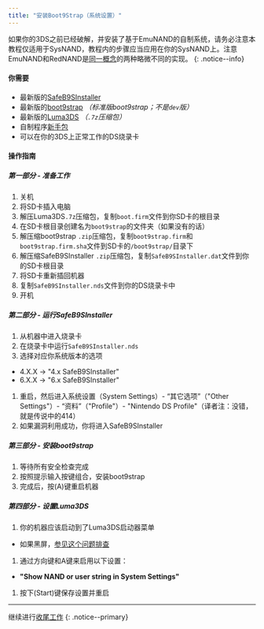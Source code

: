 ```yaml
---
title: "安装Boot9Strap（系统设置）"
---
```


如果你的3DS之前已经破解，并安装了基于EmuNAND的自制系统，请务必注意本教程仅适用于SysNAND，教程内的步骤应当应用在你的SysNAND上。注意EmuNAND和RedNAND是[同一概念](http://3dbrew.org/wiki/NAND_Redirection)的两种略微不同的实现。
{: .notice--info}

#### 你需要

* 最新版的[SafeB9SInstaller](https://github.com/d0k3/SafeB9SInstaller/releases/latest)
* 最新版的[boot9strap](https://github.com/SciresM/boot9strap/releases/latest) *（标准版boot9strap；不是`dev`版）*
* 最新版的[Luma3DS](https://github.com/AuroraWright/Luma3DS/releases/latest) *（`.7z`压缩包）*
* 自制程序[新手包](http://smealum.github.io/ninjhax2/starter.zip)
* 可以在你的3DS上正常工作的DS烧录卡

#### 操作指南

##### 第一部分 - 准备工作

1. 关机
1. 将SD卡插入电脑
1. 解压Luma3DS`.7z`压缩包，复制`boot.firm`文件到你SD卡的根目录
1. 在SD卡根目录创建名为`boot9strap`的文件夹（如果没有的话）
1. 解压缩boot9strap `.zip`压缩包，复制`boot9strap.firm`和`boot9strap.firm.sha`文件到SD卡的`/boot9strap/`目录下
1. 解压缩SafeB9SInstaller `.zip`压缩包，复制`SafeB9SInstaller.dat`文件到你的SD卡根目录
1. 将SD卡重新插回机器
1. 复制`SafeB9SInstaller.nds`文件到你的DS烧录卡中
1. 开机

##### 第二部分 - 运行SafeB9SInstaller

1. 从机器中进入烧录卡
1. 在烧录卡中运行`SafeB9SInstaller.nds`
1. 选择对应你系统版本的选项
  + 4.X.X -> "4.x SafeB9SInstaller"
  + 6.X.X -> "6.x SafeB9SInstaller"
1. 重启，然后进入系统设置（System Settings）- “其它选项”（"Other Settings"）- “资料”（"Profile"）- "Nintendo DS Profile"（译者注：没错，就是传说中的414）
1. 如果漏洞利用成功，你将进入SafeB9SInstaller

##### 第三部分 - 安装boot9strap

1. 等待所有安全检查完成
1. 按照提示输入按键组合，安装boot9strap
1. 完成后，按(A)键重启机器

##### 第四部分 - 设置Luma3DS

1. 你的机器应该启动到了Luma3DS启动器菜单
  + 如果黑屏，[参见这个问题排查](troubleshooting#ts_sys_b9s)
1. 通过方向键和A键来启用以下设置：
  + **"Show NAND or user string in System Settings"**
1. 按下(Start)键保存设置并重启

___

继续进行[收尾工作](finalizing-setup)
{: .notice--primary}
